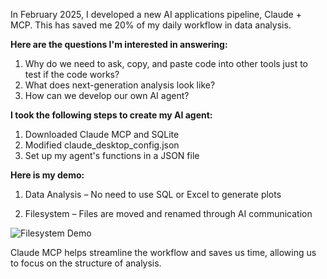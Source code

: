 In February 2025, I developed a new AI applications pipeline, Claude + MCP. This has saved me 20% of my daily workflow in data analysis.

**Here are the questions I'm interested in answering:**
1. Why do we need to ask, copy, and paste code into other tools just to test if the code works?
2. What does next-generation analysis look like?
3. How can we develop our own AI agent?

**I took the following steps to create my AI agent:**
1. Downloaded Claude MCP and SQLite
2. Modified claude_desktop_config.json
3. Set up my agent's functions in a JSON file

**Here is my demo:**
1. Data Analysis – No need to use SQL or Excel to generate plots


2. Filesystem – Files are moved and renamed through AI communication

![Filesystem Demo](filesystem_demo.gif)

Claude MCP helps streamline the workflow and saves us time, allowing us to focus on the structure of analysis.
